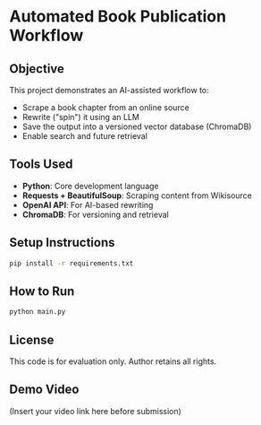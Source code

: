 # Automated Book Publication Workflow

## Objective
This project demonstrates an AI-assisted workflow to:
- Scrape a book chapter from an online source
- Rewrite ("spin") it using an LLM
- Save the output into a versioned vector database (ChromaDB)
- Enable search and future retrieval

## Tools Used
- **Python**: Core development language
- **Requests + BeautifulSoup**: Scraping content from Wikisource
- **OpenAI API**: For AI-based rewriting
- **ChromaDB**: For versioning and retrieval

## Setup Instructions
```bash
pip install -r requirements.txt
```

## How to Run
```bash
python main.py
```

## License
This code is for evaluation only. Author retains all rights.

## Demo Video
(Insert your video link here before submission)
